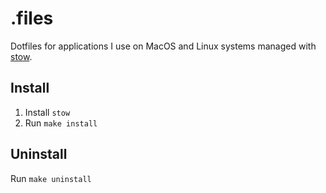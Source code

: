 # .files

Dotfiles for applications I use on MacOS and Linux systems managed with [stow](https://www.gnu.org/software/stow/).

## Install

1. Install `stow`
2. Run `make install`

## Uninstall

Run `make uninstall`
